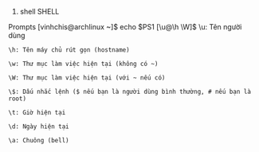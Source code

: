 1. shell
SHELL

Prompts
[vinhchis@archlinux ~]$ echo $PS1
[\u@\h \W]\$
    \u: Tên người dùng

    \h: Tên máy chủ rút gọn (hostname)

    \w: Thư mục làm việc hiện tại (không có ~)

    \W: Thư mục làm việc hiện tại (với ~ nếu có)

    \$: Dấu nhắc lệnh ($ nếu bạn là người dùng bình thường, # nếu bạn là root)

    \t: Giờ hiện tại

    \d: Ngày hiện tại

    \a: Chuông (bell)